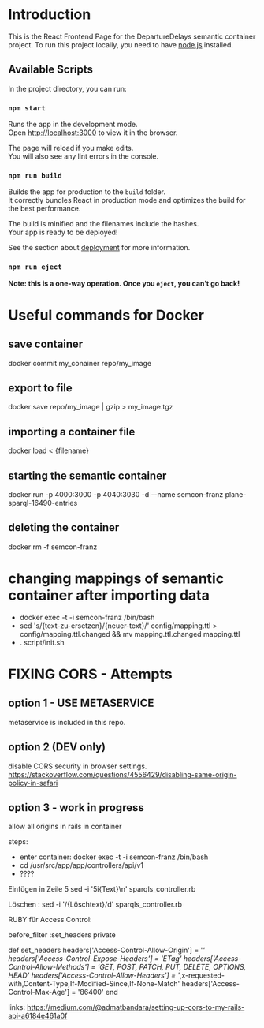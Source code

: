 # Introduction

This is the React Frontend Page for the DepartureDelays semantic container project. To run this project locally, you need to have [node.js](nodejs.org) installed.

## Available Scripts

In the project directory, you can run:

### `npm start`

Runs the app in the development mode.<br />
Open [http://localhost:3000](http://localhost:3000) to view it in the browser.

The page will reload if you make edits.<br />
You will also see any lint errors in the console.

### `npm run build`

Builds the app for production to the `build` folder.<br />
It correctly bundles React in production mode and optimizes the build for the best performance.

The build is minified and the filenames include the hashes.<br />
Your app is ready to be deployed!

See the section about [deployment](https://facebook.github.io/create-react-app/docs/deployment) for more information.

### `npm run eject`

**Note: this is a one-way operation. Once you `eject`, you can’t go back!**





# Useful commands for Docker

## save container

docker commit my_conainer repo/my_image

## export to file

docker save repo/my_image | gzip > my_image.tgz

## importing a container file

docker load < {filename} 

## starting the semantic container

docker run -p 4000:3000 -p 4040:3030  -d --name semcon-franz plane-sparql-16490-entries

## deleting the container

docker rm -f semcon-franz

# changing mappings of semantic container after importing data

- docker exec -t -i semcon-franz /bin/bash
- sed 's/{text-zu-ersetzen}/{neuer-text}/' config/mapping.ttl > config/mapping.ttl.changed && mv mapping.ttl.changed mapping.ttl
- . script/init.sh

# FIXING CORS - Attempts

## option 1 - USE METASERVICE
metaservice is included in this repo.

## option 2 (DEV only)
disable CORS security in browser settings.
https://stackoverflow.com/questions/4556429/disabling-same-origin-policy-in-safari

## option 3 - work in progress
allow all origins in rails in container

steps:

- enter container: docker exec -t -i semcon-franz /bin/bash
- cd /usr/src/app/app/controllers/api/v1
- ????

Einfügen in Zeile 5
sed -i '5i{Text}\n' sparqls_controller.rb

Löschen :
    sed -i '/{Löschtext}/d' sparqls_controller.rb

RUBY für Access Control:

before_filter :set_headers 
private

  def set_headers
    headers['Access-Control-Allow-Origin'] = '*'
    headers['Access-Control-Expose-Headers'] = 'ETag'
    headers['Access-Control-Allow-Methods'] = 'GET, POST, PATCH, PUT, DELETE, OPTIONS, HEAD'
    headers['Access-Control-Allow-Headers'] = '*,x-requested-with,Content-Type,If-Modified-Since,If-None-Match'
    headers['Access-Control-Max-Age'] = '86400'
  end



links:
https://medium.com/@admatbandara/setting-up-cors-to-my-rails-api-a6184e461a0f

